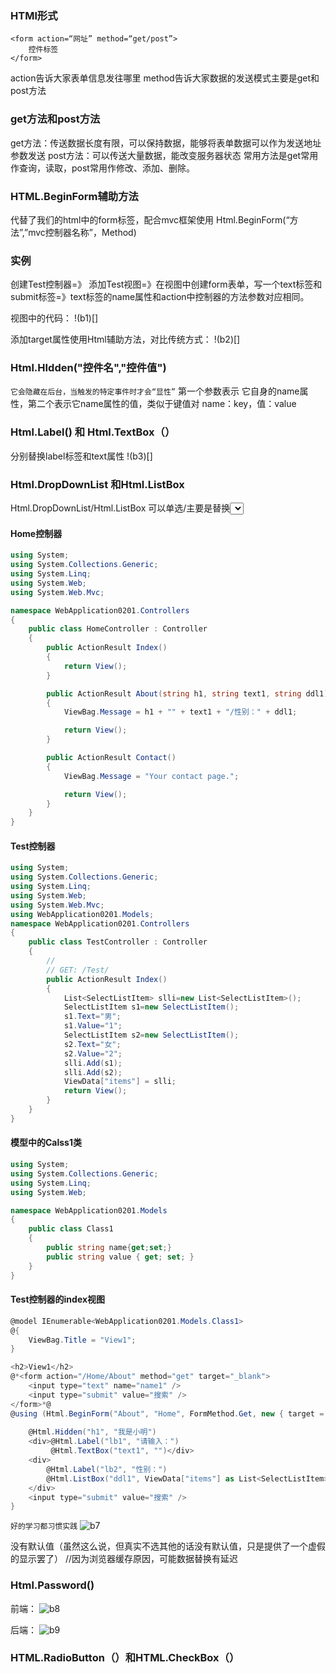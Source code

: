 ### HTMl形式  
```
<form action=“网址” method=“get/post”>
    控件标签
</form>
````

action告诉大家表单信息发往哪里
method告诉大家数据的发送模式主要是get和post方法

### get方法和post方法  
get方法：传送数据长度有限，可以保持数据，能够将表单数据可以作为发送地址参数发送
post方法：可以传送大量数据，能改变服务器状态
常用方法是get常用作查询，读取，post常用作修改、添加、删除。

### HTML.BeginForm辅助方法   
代替了我们的html中的form标签，配合mvc框架使用
Html.BeginForm(“方法”,”mvc控制器名称”，Method)

### 实例
创建Test控制器=》 添加Test视图=》在视图中创建form表单，写一个text标签和submit标签=》text标签的name属性和action中控制器的方法参数对应相同。

视图中的代码：
!(b1)[]



添加target属性使用Html辅助方法，对比传统方式：
!(b2)[]

### Html.HIdden("控件名","控件值")

`它会隐藏在后台，当触发的特定事件时才会“显性”`
第一个参数表示 它自身的name属性，第二个表示它name属性的值，类似于键值对 name：key，值：value

### Html.Label() 和 Html.TextBox（）

分别替换label标签和text属性
!(b3)[]

### Html.DropDownList 和Html.ListBox

Html.DropDownList/Html.ListBox 可以单选/主要是替换<select>
!(b4)[]
!(b5)[]
取得是Value值 而非Key值
!(b6)[]

#### Home控制器
```C#
using System;
using System.Collections.Generic;
using System.Linq;
using System.Web;
using System.Web.Mvc;

namespace WebApplication0201.Controllers
{
    public class HomeController : Controller
    {
        public ActionResult Index()
        {
            return View();
        }

        public ActionResult About(string h1, string text1, string ddl1)
        {
            ViewBag.Message = h1 + "" + text1 + "/性别：" + ddl1;

            return View();
        }

        public ActionResult Contact()
        {
            ViewBag.Message = "Your contact page.";

            return View();
        }
    }
}
```
#### Test控制器
```C#
using System;
using System.Collections.Generic;
using System.Linq;
using System.Web;
using System.Web.Mvc;
using WebApplication0201.Models;
namespace WebApplication0201.Controllers
{
    public class TestController : Controller
    {
        //
        // GET: /Test/
        public ActionResult Index()
        {
            List<SelectListItem> slli=new List<SelectListItem>();
            SelectListItem s1=new SelectListItem();
            s1.Text="男";
            s1.Value="1";
            SelectListItem s2=new SelectListItem();
            s2.Text="女";
            s2.Value="2";
            slli.Add(s1);
            slli.Add(s2);
            ViewData["items"] = slli;
            return View();
        }
	}
}
```
#### 模型中的Calss1类
```C#
using System;
using System.Collections.Generic;
using System.Linq;
using System.Web;

namespace WebApplication0201.Models
{
    public class Class1
    {
        public string name{get;set;}
        public string value { get; set; }
    }
}
```
#### Test控制器的index视图
```C#
@model IEnumerable<WebApplication0201.Models.Class1>
@{
    ViewBag.Title = "View1";
}

<h2>View1</h2>
@*<form action="/Home/About" method="get" target="_blank">
    <input type="text" name="name1" />
    <input type="submit" value="搜索" />
</form>*@
@using (Html.BeginForm("About", "Home", FormMethod.Get, new { target = "_blank" })) { 
      
    @Html.Hidden("h1", "我是小明")
    <div>@Html.Label("lb1", "请输入：")
         @Html.TextBox("text1", "")</div>
    <div>
        @Html.Label("lb2", "性别：")
        @Html.ListBox("ddl1", ViewData["items"] as List<SelectListItem>, "请选择")
    </div>
    <input type="submit" value="搜索" />
}
```
`好的学习都习惯实践`
![b7]()

没有默认值（虽然这么说，但真实不选其他的话没有默认值，只是提供了一个虚假的显示罢了）
//因为浏览器缓存原因，可能数据替换有延迟
 
 
 ### Html.Password()

前端：
![b8]()

后端：
![b9]()

### HTML.RadioButton（）和HTML.CheckBox（）

    
    
    
    
    
